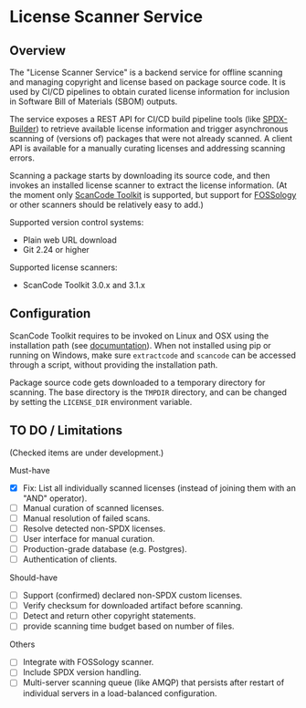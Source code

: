 # License Scanner Service
## Overview
The "License Scanner Service" is a backend service for offline scanning and managing
copyright and license based on package source code. It is used by CI/CD pipelines to 
obtain curated license information for inclusion in Software Bill of Materials (SBOM) 
outputs. 

The service exposes a REST API for CI/CD build pipeline tools (like 
[SPDX-Builder](https://github.com/philips-labs/spdx-builder)) to retrieve available 
license information and trigger asynchronous scanning of (versions of) packages that 
were not already scanned. A client API is available for a manually curating licenses
and addressing scanning errors.

Scanning a package starts by downloading its source code, and then invokes an installed 
license scanner to extract the license information. (At the moment only [ScanCode
Toolkit](https://github.com/nexB/scancode-toolkit) is supported, but support for [FOSSology](https://github.com/fossology/fossology) 
or other scanners should be relatively easy to add.) 

Supported version control systems:
- Plain web URL download
- Git 2.24 or higher

Supported license scanners:
- ScanCode Toolkit 3.0.x and 3.1.x

## Configuration
ScanCode Toolkit requires to be invoked on Linux and OSX using the 
installation path (see [documuntation](https://scancode-toolkit.readthedocs.io/en/latest/cli-reference/synopsis.html)).
When not installed using pip or running on Windows, make sure `extractcode` and 
`scancode` can be accessed through a script, without providing the installation 
path.

Package source code gets downloaded to a temporary directory for scanning.
The base directory is the `TMPDIR` directory, and can be changed by setting 
the `LICENSE_DIR` environment variable.

## TO DO / Limitations
(Checked items are under development.)

Must-have
- [x] Fix: List all individually scanned licenses (instead of joining them 
with an "AND" operator).
- [ ] Manual curation of scanned licenses.
- [ ] Manual resolution of failed scans.
- [ ] Resolve detected non-SPDX licenses.
- [ ] User interface for manual curation.
- [ ] Production-grade database (e.g. Postgres).
- [ ] Authentication of clients.

Should-have
- [ ] Support (confirmed) declared non-SPDX custom licenses.
- [ ] Verify checksum for downloaded artifact before scanning.
- [ ] Detect and return other copyright statements.
- [ ] provide scanning time budget based on number of files.

Others
- [ ] Integrate with FOSSology scanner.
- [ ] Include SPDX version handling.
- [ ] Multi-server scanning queue (like AMQP) that persists after restart of 
individual servers in a load-balanced configuration.
